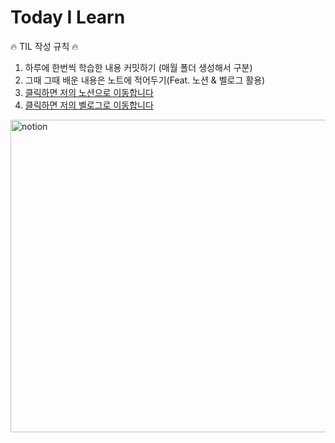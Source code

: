 # Today I Learn
 🔥 TIL 작성 규칙 🔥
 1. 하루에 한번씩 학습한 내용 커밋하기 (매월 폴더 생성해서 구분)
 2. 그때 그때 배운 내용은 노트에 적어두기(Feat. 노션 & 벨로그 활용)
 4. [클릭하면 저의 노션으로 이동합니다](https://www.notion.so/feelslikemmmm/Feelslikemmmm-8677dedf84354f64840e7ce9a74c68b9)
 5. [클릭하면 저의 벨로그로 이동합니다](https://velog.io/@feelslikemmmm)
  <img width="1000" height="500" alt="notion" src="https://user-images.githubusercontent.com/67893516/93711327-50539380-fb88-11ea-94a0-3df5bcb515b3.png">

